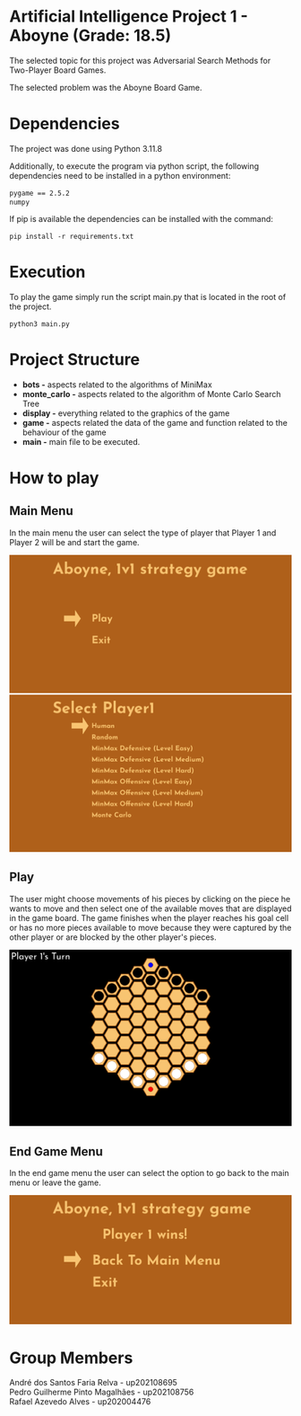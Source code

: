 # Artificial Intelligence Project 1 - Aboyne (Grade: 18.5)

The selected topic for this project was Adversarial Search Methods for Two-Player Board Games.

The selected problem was the Aboyne Board Game.

# Dependencies
The project was done using Python 3.11.8

Additionally, to execute the program via python script, the following dependencies need to be installed in a python environment:
```
pygame == 2.5.2
numpy
```
If pip is available the dependencies can be installed with the command:
```
pip install -r requirements.txt
```

# Execution
To play the game simply run the script main.py that is located in the root of the project.
```
python3 main.py
```

# Project Structure

- **bots -** aspects related to the algorithms of MiniMax
- **monte_carlo -** aspects related to the algorithm of Monte Carlo Search Tree
- **display -** everything related to the graphics of the game
- **game -** aspects related the data of the game and function related to the behaviour of the game
- **main -** main file to be executed.


# How to play

## Main Menu
In the main menu the user can select the type of player that Player 1 and Player 2 will be and start the game.

![](img/main_menu.png)
![](img/select_player.png)

## Play
The user might choose movements of his pieces by clicking on the piece he wants to move and then select one of the available moves that are displayed in the game board. The game finishes when the player reaches his goal cell or has no more pieces available to move because they were captured by the other player or are blocked by the other player's pieces.

![](img/gameplay.png)

## End Game Menu
In the end game menu the user can select the option to go back to the main menu or leave the game.

![](img/endgame_menu.png)

# Group Members

André dos Santos Faria Relva - up202108695 \
Pedro Guilherme Pinto Magalhães - up202108756 \
Rafael Azevedo Alves - up202004476
